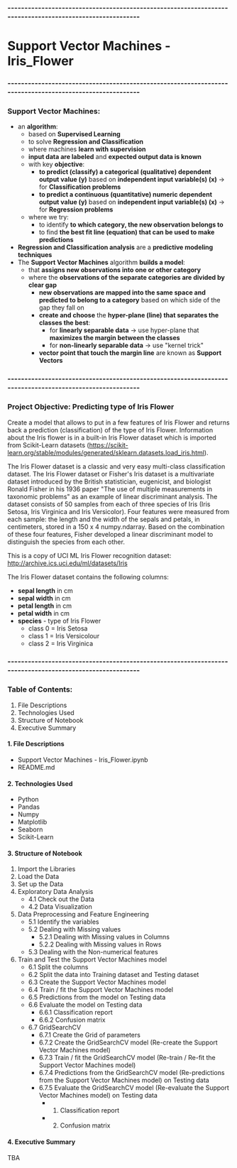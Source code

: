 ### --------------------------------------------------------------------------------------------------------
# Support Vector Machines - Iris_Flower
### --------------------------------------------------------------------------------------------------------
### Support Vector Machines:
- an **algorithm**:
    - based on **Supervised Learning**
    - to solve **Regression and Classification**
    - where machines **learn with supervision**
    - **input data are labeled** and **expected output data is known**
    - with key **objective**:
      - **to predict (classify) a categorical (qualitative) dependent output value (y)** based on **independent input variable(s) (x)** -> for **Classification problems**
      - **to predict a continuous (quantitative) numeric dependent output value (y)** based on **independent input variable(s) (x)** -> for **Regression problems**
    - where we try:
      - to identify **to which category, the new observation belongs to**
      - to find **the best fit line (equation) that can be used to make predictions**
- **Regression and Classification analysis** are a **predictive modeling techniques**
- The **Support Vector Machines** algorithm **builds a model**:
    - that **assigns new observations into one or other category**
    - where the **observations of the separate categories are divided by clear gap**
      - **new observations are mapped into the same space and predicted to belong to a category** based on which side of the gap they fall on
      - **create and choose** the **hyper-plane (line) that separates the classes the best**:
          - for **linearly separable data** -> use hyper-plane that **maximizes the margin between the classes**
          - for **non-linearly separable data** -> use "kernel trick"
      - **vector point that touch the margin line** are known as **Support Vectors**

### --------------------------------------------------------------------------------------------------------
### Project Objective: Predicting type of Iris Flower
Create a model that allows to put in a few features of Iris Flower and returns back a prediction (classification) of the type of Iris Flower. Information about the Iris flower is in a built-in Iris Flower dataset which is imported from Scikit-Learn datasets (https://scikit-learn.org/stable/modules/generated/sklearn.datasets.load_iris.html).

The Iris Flower dataset is a classic and very easy multi-class classification dataset. The Iris Flower dataset or Fisher's Iris dataset is a multivariate dataset introduced by the British statistician, eugenicist, and biologist Ronald Fisher in his 1936 paper "The use of multiple measurements in taxonomic problems" as an example of linear discriminant analysis. The dataset consists of 50 samples from each of three species of Iris (Iris Setosa, Iris Virginica and Iris Versicolor). Four features were measured from each sample: the length and the width of the sepals and petals, in centimeters, stored in a 150 x 4 numpy.ndarray. Based on the combination of these four features, Fisher developed a linear discriminant model to distinguish the species from each other.

This is a copy of UCI ML Iris Flower recognition dataset: http://archive.ics.uci.edu/ml/datasets/Iris

The Iris Flower dataset contains the following columns:
- **sepal length** in cm
- **sepal width** in cm
- **petal length** in cm
- **petal width** in cm
- **species** - type of Iris Flower
    - class 0 = Iris Setosa
    - class 1 = Iris Versicolour
    - class 2 = Iris Virginica

### --------------------------------------------------------------------------------------------------------
### Table of Contents:
1. File Descriptions
2. Technologies Used
3. Structure of Notebook
4. Executive Summary

#### 1. File Descriptions
- Support Vector Machines - Iris_Flower.ipynb
- README.md

#### 2. Technologies Used
- Python
- Pandas
- Numpy
- Matplotlib
- Seaborn
- Scikit-Learn

#### 3. Structure of Notebook
1. Import the Libraries
2. Load the Data
3. Set up the Data
4. Exploratory Data Analysis
    - 4.1 Check out the Data
    - 4.2 Data Visualization
5. Data Preprocessing and Feature Engineering
    - 5.1 Identify the variables
    - 5.2 Dealing with Missing values
      - 5.2.1 Dealing with Missing values in Columns
      - 5.2.2 Dealing with Missing values in Rows
    - 5.3 Dealing with the Non-numerical features
6. Train and Test the Support Vector Machines model
    - 6.1 Split the columns
    - 6.2 Split the data into Training dataset and Testing dataset
    - 6.3 Create the Support Vector Machines model
    - 6.4 Train / fit the Support Vector Machines model
    - 6.5 Predictions from the model on Testing data
    - 6.6 Evaluate the model on Testing data
      - 6.6.1 Classification report
      - 6.6.2 Confusion matrix
    - 6.7 GridSearchCV
      - 6.7.1 Create the Grid of parameters
      - 6.7.2 Create the GridSearchCV model (Re-create the Support Vector Machines model)
      - 6.7.3 Train / fit the GridSearchCV model (Re-train / Re-fit the Support Vector Machines model)
      - 6.7.4 Predictions from the GridSearchCV model (Re-predictions from the Support Vector Machines model) on Testing data
      - 6.7.5 Evaluate the GridSearchCV model (Re-evaluate the Support Vector Machines model) on Testing data
        - 1. Classification report
        - 2. Confusion matrix

#### 4. Executive Summary
TBA

